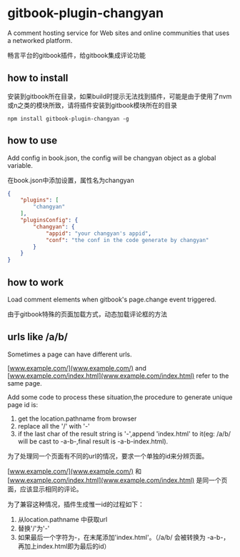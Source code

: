 gitbook-plugin-changyan
======================

A comment hosting service for Web sites and online communities that uses a networked platform.

畅言平台的gitbook插件，给gitbook集成评论功能

how to install
--------------

安装到gitbook所在目录，如果build时提示无法找到插件，可能是由于使用了nvm或n之类的模块所致，请将插件安装到gitbook模块所在的目录

```shell
npm install gitbook-plugin-changyan -g
```

how to use
----------

Add config in book.json, the config will be changyan object as a global variable.

在book.json中添加设置，属性名为changyan

```json
{
    "plugins": [
        "changyan"
    ],
    "pluginsConfig": {
        "changyan": {
            "appid": "your changyan's appid",
            "conf": "the conf in the code generate by changyan"
        }
    }
}
```

how to work
-----------

Load comment elements when gitbook's page.change event triggered.

由于gitbook特殊的页面加载方式，动态加载评论框的方法

urls like /a/b/
--------------

Sometimes a page can have different urls.

[www.example.com/](www.example.com/) and [www.example.com/index.html](www.example.com/index.html) refer to the same page.

Add some code to process these situation,the procedure to generate unique page id is:

1. get the location.pathname from browser
1. replace all the '/' with '-'
1. if the last char of the result string is '-',append 'index.html' to it(eg: /a/b/ will be cast to -a-b-,final result is -a-b-index.html).

为了处理同一个页面有不同的url的情况，要求一个单独的id来分辨页面。

[www.example.com/](www.example.com/) 和 [www.example.com/index.html](www.example.com/index.html) 是同一个页面，应该显示相同的评论。

为了兼容这种情况，插件生成惟一id的过程如下：

1. 从location.pathname 中获取url
1. 替换'/'为'-'
1. 如果最后一个字符为-，在末尾添加'index.html'。（/a/b/ 会被转换为 -a-b-，再加上index.html即为最后的id）
